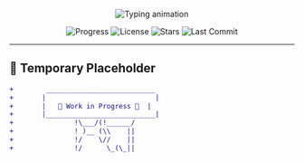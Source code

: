 <p align="center">
  <img src="https://readme-typing-svg.demolab.com?font=Fira+Code&weight=600&size=30&duration=4000&pause=1000&color=58A6FF&center=true&vCenter=true&width=800&lines=%F0%9F%9A%80+Project+Under+Construction+%F0%9F%9A%80;Stay+Tuned!+%F0%9F%94%A5;Something+Awesome+is+Coming...++%E2%8C%9A%EF%B8%8F" alt="Typing animation" />
</p>

<div align="center">

![Progress](https://img.shields.io/badge/Progress-25%25-blue?style=flat-square&logo=progress&logoColor=white)
![License](https://img.shields.io/badge/License-MIT-green.svg?style=flat-square)
![Stars](https://img.shields.io/github/stars/username/repo?style=flat-square&logo=github)
![Last Commit](https://img.shields.io/github/last-commit/username/repo?style=flat-square&color=orange)

</div>

---

## 🚧 Temporary Placeholder

```diff
+        ___________________________      
+       |                           |     
+       |   🔨 Work in Progress 🔨  |    
+       |___________________________|     
+               !\___/(!______/           
+               ! )__ (\\    ||           
+               !/    \//    ||           
+               !/      \_(\_||           
